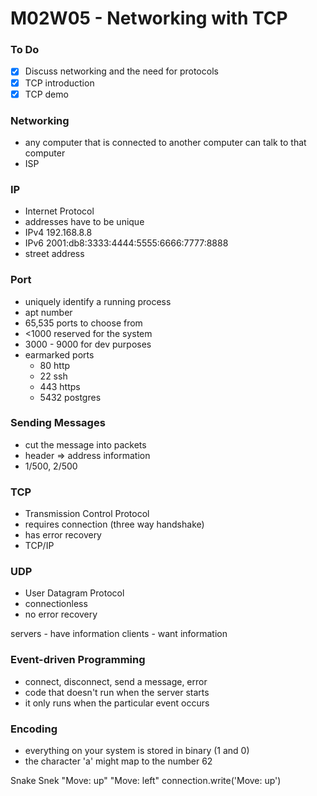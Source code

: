 # M02W05 - Networking with TCP

### To Do
- [x] Discuss networking and the need for protocols
- [x] TCP introduction
- [x] TCP demo

### Networking
* any computer that is connected to another computer can talk to that computer
* ISP

### IP
* Internet Protocol
* addresses have to be unique
* IPv4 192.168.8.8
* IPv6 2001:db8:3333:4444:5555:6666:7777:8888
* street address

### Port
* uniquely identify a running process
* apt number
* 65,535 ports to choose from
* <1000 reserved for the system
* 3000 - 9000 for dev purposes
* earmarked ports
  * 80 http
  * 22 ssh
  * 443 https
  * 5432 postgres

### Sending Messages
* cut the message into packets
* header => address information
* 1/500, 2/500

### TCP
* Transmission Control Protocol
* requires connection (three way handshake)
* has error recovery
* TCP/IP

### UDP
* User Datagram Protocol
* connectionless
* no error recovery

servers - have information
clients - want information

### Event-driven Programming
* connect, disconnect, send a message, error
* code that doesn't run when the server starts
* it only runs when the particular event occurs

### Encoding
* everything on your system is stored in binary (1 and 0)
* the character 'a' might map to the number 62

Snake Snek
"Move: up"
"Move: left"
connection.write('Move: up')
